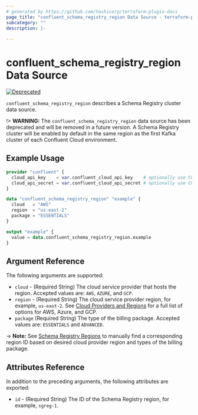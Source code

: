 ```yaml
---
# generated by https://github.com/hashicorp/terraform-plugin-docs
page_title: "confluent_schema_registry_region Data Source - terraform-provider-confluent"
subcategory: ""
description: |-
  
---
```


# confluent_schema_registry_region Data Source

[![Deprecated](https://img.shields.io/badge/Lifecycle%20Stage-Deprecated-yellow)](https://docs.confluent.io/cloud/current/api.html#section/Versioning/API-Lifecycle-Policy)

`confluent_schema_registry_region` describes a Schema Registry cluster data source.

!> **WARNING:** The `confluent_schema_registry_region` data source has been deprecated and will be removed in a future version. A Schema Registry cluster will be enabled by default in the same region as the first Kafka cluster of each Confluent Cloud environment.

## Example Usage

```terraform
provider "confluent" {
  cloud_api_key    = var.confluent_cloud_api_key    # optionally use CONFLUENT_CLOUD_API_KEY env var
  cloud_api_secret = var.confluent_cloud_api_secret # optionally use CONFLUENT_CLOUD_API_SECRET env var
}

data "confluent_schema_registry_region" "example" {
  cloud   = "AWS"
  region  = "us-east-2"
  package = "ESSENTIALS"
}

output "example" {
  value = data.confluent_schema_registry_region.example
}
```

<!-- schema generated by tfplugindocs -->
## Argument Reference

The following arguments are supported:

- `cloud` - (Required String) The cloud service provider that hosts the region. Accepted values are: `AWS`, `AZURE`, and `GCP`.
- `region` - (Required String) The cloud service provider region, for example, `us-east-2`. See [Cloud Providers and Regions](https://docs.confluent.io/cloud/current/clusters/regions.html#cloud-providers-and-regions) for a full list of options for AWS, Azure, and GCP.
- `package` (Required String) The type of the billing package. Accepted values are: `ESSENTIALS` and `ADVANCED`.

-> **Note:** See [Schema Registry Regions](https://docs.confluent.io/cloud/current/stream-governance/packages.html#stream-governance-regions) to manually find a corresponding region ID based on desired cloud provider region and types of the billing package.

## Attributes Reference

In addition to the preceding arguments, the following attributes are exported:

- `id` - (Required String) The ID of the Schema Registry region, for example, `sgreg-1`.
